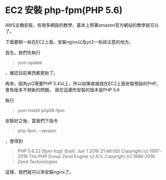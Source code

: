 # EC2 安裝 php-fpm(PHP 5.6)

AWS主機安裝，有很多網路的教學，基本上照著amazon官方網站的教學就可以了。

下面要聊一些在EC2上面，安裝nginx以及yii2一些該注意的地方。

首先，我們先執行
> yum update

，確認目前東西都更新了。

再來，因為yii2需要PHP 5.4以上，所以如果直接就在EC2上面安裝預設的PHP，會有版本不夠新的問題。
我在這邊所安裝的版本是PHP 5.6

執行
> yum install php56-fpm

安裝好之後，當我們下指令
> php-fpm --version

，會得到

> PHP 5.6.22 (fpm-fcgi) (built: Jun  1 2016 21:48:00)
Copyright (c) 1997-2016 The PHP Group
Zend Engine v2.6.0, Copyright (c) 1998-2016 Zend Technologies

這樣，我們就可以來安裝nginx了。





